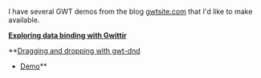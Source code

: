I have several GWT demos from the blog [gwtsite.com](http://www.gwtsite.com) that I'd like to make available.

**[Exploring data binding with Gwittir](http://www.gwtsite.com/exploring-data-binding-with-gwittir/)**

**[Dragging and dropping with gwt-dnd](http://www.gwtsite.com/dragging-and-dropping-with-gwt-dnd/)
  * [Demo](http://gwtsite.com/demos/ShoppingCart/ShoppingCartDemo.html)**
